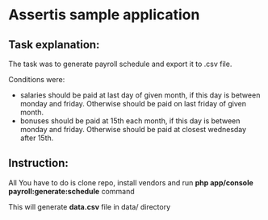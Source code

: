 # Assertis sample application #

## **Task explanation**: ##

The task was to generate payroll schedule and export it to .csv file.

Conditions were:
 - salaries should be paid at last day of given month, if this day is between monday and friday. Otherwise should be paid on last friday of given month.
 - bonuses should be paid at 15th each month, if this day is between monday and friday. Otherwise should be paid at closest wednesday after 15th. 

## **Instruction**: ##


All You have to do is clone repo, install vendors and run **php app/console payroll:generate:schedule** command

This will generate **data.csv** file in data/ directory

